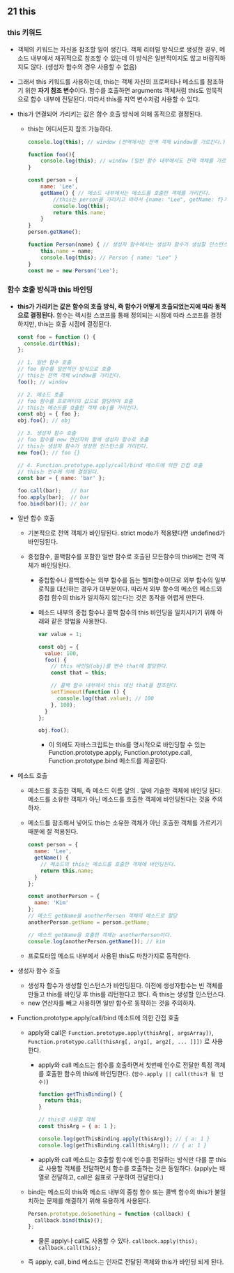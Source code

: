 ## 21 this

### this 키워드

- 객체의 키워드는 자신을 참조할 일이 생긴다. 객체 리터럴 방식으로 생성한 경우, 메소드 내부에서 재귀적으로 참조할 수 있는데 이 방식은 일반적이지도 않고 바람직하지도 않다. (생성자 함수의 경우 사용할 수 없음)

- 그래서 this 키워드를 사용하는데, this는 객체 자신의 프로퍼티나 메소드를 참조하기 위한 **자기 참조 변수**이다. 함수를 호출하면 arguments 객체처럼 this도 암묵적으로 함수 내부에 전달된다. 따라서 this를 지역 변수처럼 사용할 수 있다.

- this가 연결되어 가리키는 값은 함수 호출 방식에 의해 동적으로 결정된다.

  - this는 어디서든지 참조 가능하다.

    ```javascript
    console.log(this); // window (전역에서는 전역 객체 window를 가르킨다.)

    function foo(){
        console.log(this); // window (일반 함수 내부에서도 전역 객체를 가르킨다.)
    }

    const person = {
        name: 'Lee',
        getName() { // 메소드 내부에서는 메소드를 호출한 객체를 가리킨다.
    		//this는 person을 가리키고 따라서 {name: "Lee", getName: f}가 나온다.
            console.log(this);
            return this.name;
        }
    }
    person.getName();

    function Person(name) { // 생성자 함수에서는 생성자 함수가 생성할 인스턴스를 가르킨다.
        this.name = name;
        console.log(this); // Person { name: "Lee" }
    }
    const me = new Person('Lee');
    ```

### 함수 호출 방식과 this 바인딩

- **this가 가리키는 값은 함수의 호출 방식, 즉 함수가 어떻게 호출되었는지에 따라 동적으로 결정된다.** 함수는 렉시컬 스코프를 통해 정의되는 시점에 따라 스코프를 결정하지만, this는 호출 시점에 결정된다.

  ```javascript
  const foo = function () {
    console.dir(this);
  };

  // 1. 일반 함수 호출
  // foo 함수를 일반적인 방식으로 호출
  // this는 전역 객체 window를 가리킨다.
  foo(); // window

  // 2. 메소드 호출
  // foo 함수를 프로퍼티의 값으로 할당하여 호출
  // this는 메소드를 호출한 객체 obj를 가리킨다.
  const obj = { foo };
  obj.foo(); // obj

  // 3. 생성자 함수 호출
  // foo 함수를 new 연산자와 함께 생성자 함수로 호출
  // this는 생성자 함수가 생성한 인스턴스를 가리킨다.
  new foo(); // foo {}

  // 4. Function.prototype.apply/call/bind 메소드에 의한 간접 호출
  // this는 인수에 의해 결정된다.
  const bar = { name: 'bar' };

  foo.call(bar);   // bar
  foo.apply(bar);  // bar
  foo.bind(bar)(); // bar
  ```

- 일반 함수 호출

  - 기본적으로 전역 객체가 바인딩된다. strict mode가 적용됐다면 undefined가 바인딩된다.

  - 중첩함수, 콜백함수를 포함한 일반 함수로 호출된 모든함수의 this에는 전역 객체가 바인딩된다.

    - 중첩함수나 콜백함수는 외부 함수를 돕는 헬퍼함수이므로 외부 함수의 일부 로직을 대신하는 경우가 대부분이다. 따라서 외부 함수의 메소인 메소드와 중첩 함수의 this가 일치하지 않는다는 것은 동작을 어렵게 만든다.

    - 메소드 내부의 중첩 함수나 콜백 함수의 this 바인딩을 일치시키기 위해 아래와 같은 방법을 사용한다.

      ```javascript
      var value = 1;

      const obj = {
        value: 100,
        foo() {
          // this 바인딩(obj)를 변수 that에 할당한다.
          const that = this;

          // 콜백 함수 내부에서 this 대신 that을 참조한다.
          setTimeout(function () {
            console.log(that.value); // 100
          }, 100);
        }
      };

      obj.foo();
      ```

      - 이 외에도 자바스크립트는 this를 명시적으로 바인딩할 수 있는 Function.prototype.apply, Function.prototype.call, Function.prototype.bind 메소드를 제공한다.

- 메소드 호출

  - 메소드를 호출한 객체, 즉 메소드 이름 앞의 . 앞에 기술한 객체에 바인딩 된다. 메소드를 소유한 객체가 아닌 메소드를 호출한 객체에 바인딩된다는 것을 주의하자.

  - 메소드를 참조해서 넣어도 this는 소유한 객체가 아닌 호출한 객체를 가르키기 때문에 잘 적용된다.

    ```javascript
    const person = {
      name: 'Lee',
      getName() {
        // 메소드의 this는 메소드를 호출한 객체에 바인딩된다.
        return this.name;
      }
    };

    const anotherPerson = {
      name: 'Kim'
    };
    // 메소드 getName을 anotherPerson 객체의 메소드로 할당
    anotherPerson.getName = person.getName;

    // 메소드 getName을 호출한 객체는 anotherPerson이다.
    console.log(anotherPerson.getName()); // kim
    ```

  - 프로토타입 메소드 내부에서 사용된 this도 마찬가지로 동작한다.

- 생성자 함수 호출

  - 생성자 함수가 생성할 인스턴스가 바인딩된다. 이전에 생성자함수는 빈 객체를 만들고 this를 바인딩 후 this를 리턴한다고 했다. 즉 this는 생성할 인스턴스다.
  - new 연산자를 빼고 사용하면 일반 함수로 동작하는 것을 주의하자.

- Function.prototype.apply/call/bind 메소드에 의한 간접 호출

  - apply와 call은 `Function.prototype.apply(thisArg[, argsArray])`, `Function.prototype.call(thisArg[, arg1[, arg2[, ... ]]])` 로 사용한다.

    - apply와 call 메소드는 함수를 호출하면서 첫번째 인수로 전달한 특정 객체를 호출한 함수의 this에 바인딩한다. (`함수.apply || call(this가 될 인수)`)

      ```javascript
      function getThisBinding() {
        return this;
      }

      // this로 사용할 객체
      const thisArg = { a: 1 };

      console.log(getThisBinding.apply(thisArg)); // { a: 1 }
      console.log(getThisBinding.call(thisArg)); // { a: 1 }
      ```



    -  apply와 call 메소드는 호출할 함수에 인수를 전달하는 방식만 다를 뿐 this로 사용할 객체를 전달하면서 함수를 호출하는 것은 동일하다. (apply는 배열로 전달하고, call은 쉼표로 구분하여 전달한다.)

  - bind는 메소드의 this와 메소드 내부의 중첩 함수 또는 콜백 함수의 this가 불일치하는 문제를 해결하기 위해 유용하게 사용된다.

    ```javascript
    Person.prototype.doSomething = function (callback) {
      callback.bind(this)();
    };
    ```

    - 물론 apply나 call도 사용할 수 있다. `callback.apply(this); callback.call(this);`

  - 즉 apply, call, bind 메소드는 인자로 전달된 객체와 this가 바인딩 되게 된다.
